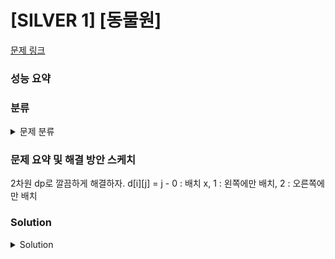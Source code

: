 # [SILVER 1] [동물원]

[문제 링크](https://www.acmicpc.net/problem/1309) 

### 성능 요약

### 분류

<details><summary>문제 분류</summary> 

[다이내믹 프로그래밍]

</details>

### 문제 요약 및 해결 방안 스케치

2차원 dp로 깔끔하게 해결하자.
d[i][j] = j - 0 : 배치 x, 1 : 왼쪽에만 배치, 2 : 오른쪽에만 배치

### Solution

<details><summary>Solution</summary> 

[Source Code]

</details>
